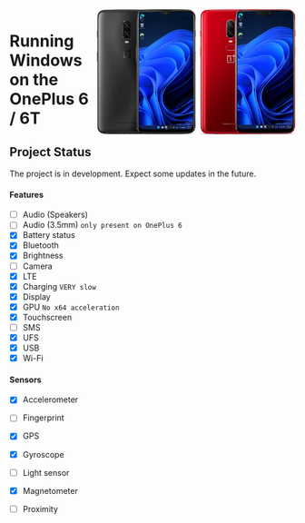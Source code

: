 <img align="right" src="https://github.com/n00b69/woa-op6/blob/main/op6.png" width="350" alt="Windows 11 running on fajita/enchilada">

# Running Windows on the OnePlus 6 / 6T

## Project Status
The project is in development. Expect some updates in the future.

#### Features
- [ ] Audio (Speakers)
- [ ] Audio (3.5mm) ```only present on OnePlus 6```
- [X] Battery status
- [x] Bluetooth
- [x] Brightness 
- [ ] Camera
- [x] LTE
- [x] Charging ```VERY slow```
- [x] Display
- [x] GPU  ```No x64 acceleration```
- [x] Touchscreen
- [ ] SMS
- [x] UFS
- [x] USB
- [x] Wi-Fi

#### Sensors
- [x] Accelerometer
- [ ] Fingerprint
- [x] GPS
- [x] Gyroscope
- [ ] Light sensor
- [x] Magnetometer
- [ ] Proximity





















